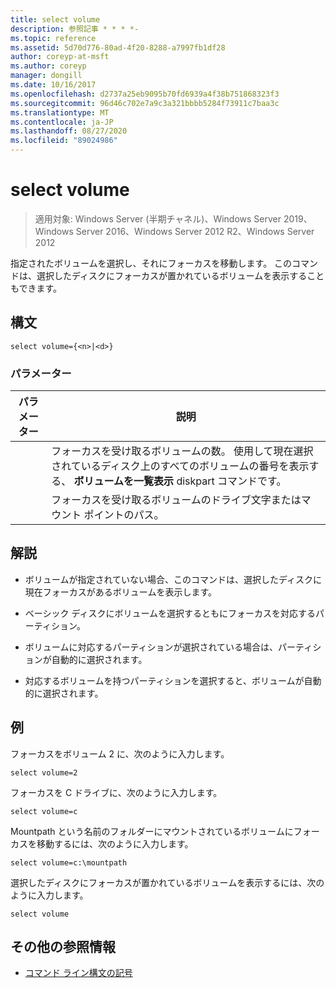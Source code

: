 ```yaml
---
title: select volume
description: 参照記事 * * * *-
ms.topic: reference
ms.assetid: 5d70d776-80ad-4f20-8288-a7997fb1df28
author: coreyp-at-msft
ms.author: coreyp
manager: dongill
ms.date: 10/16/2017
ms.openlocfilehash: d2737a25eb9095b70fd6939a4f38b751868323f3
ms.sourcegitcommit: 96d46c702e7a9c3a321bbbb5284f73911c7baa3c
ms.translationtype: MT
ms.contentlocale: ja-JP
ms.lasthandoff: 08/27/2020
ms.locfileid: "89024986"
---
```

# <a name="select-volume"></a>select volume

> 適用対象: Windows Server (半期チャネル)、Windows Server 2019、Windows Server 2016、Windows Server 2012 R2、Windows Server 2012

指定されたボリュームを選択し、それにフォーカスを移動します。 このコマンドは、選択したディスクにフォーカスが置かれているボリュームを表示することもできます。



## <a name="syntax"></a>構文

```
select volume={<n>|<d>}
```

### <a name="parameters"></a>パラメーター

| パラメーター |                                                                               説明                                                                                |
|-----------|--------------------------------------------------------------------------------------------------------------------------------------------------------------------------|
|    <n>    | フォーカスを受け取るボリュームの数。 使用して現在選択されているディスク上のすべてのボリュームの番号を表示する、 **ボリュームを一覧表示** diskpart コマンドです。 |
|    <d>    |                                                 フォーカスを受け取るボリュームのドライブ文字またはマウント ポイントのパス。                                                 |

## <a name="remarks"></a>解説

-   ボリュームが指定されていない場合、このコマンドは、選択したディスクに現在フォーカスがあるボリュームを表示します。

-   ベーシック ディスクにボリュームを選択するともにフォーカスを対応するパーティション。

-   ボリュームに対応するパーティションが選択されている場合は、パーティションが自動的に選択されます。

-   対応するボリュームを持つパーティションを選択すると、ボリュームが自動的に選択されます。

## <a name="examples"></a>例
フォーカスをボリューム 2 に、次のように入力します。

```
select volume=2
```

フォーカスを C ドライブに、次のように入力します。

```
select volume=c
```

Mountpath という名前のフォルダーにマウントされているボリュームにフォーカスを移動するには、次のように入力します。

```
select volume=c:\mountpath
```

選択したディスクにフォーカスが置かれているボリュームを表示するには、次のように入力します。

```
select volume
```

## <a name="additional-references"></a>その他の参照情報
- [コマンド ライン構文の記号](command-line-syntax-key.md)




